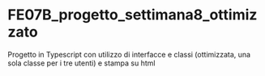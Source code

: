 # FE07B_progetto_settimana8_ottimizzato
Progetto in Typescript con utilizzo di interfacce e classi (ottimizzata, una sola classe per i tre utenti) e stampa su html
